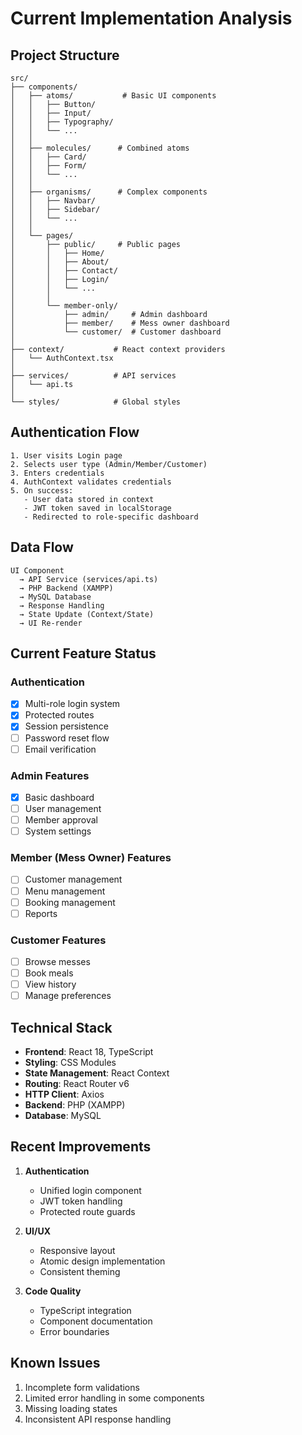 # Current Implementation Analysis

## Project Structure
```
src/
├── components/
│   ├── atoms/           # Basic UI components
│   │   ├── Button/
│   │   ├── Input/
│   │   ├── Typography/
│   │   └── ...
│   │
│   ├── molecules/      # Combined atoms
│   │   ├── Card/
│   │   ├── Form/
│   │   └── ...
│   │
│   ├── organisms/      # Complex components
│   │   ├── Navbar/
│   │   ├── Sidebar/
│   │   └── ...
│   │
│   └── pages/
│       ├── public/     # Public pages
│       │   ├── Home/
│       │   ├── About/
│       │   ├── Contact/
│       │   ├── Login/
│       │   └── ...
│       │
│       └── member-only/
│           ├── admin/     # Admin dashboard
│           ├── member/    # Mess owner dashboard
│           └── customer/  # Customer dashboard
│
├── context/           # React context providers
│   └── AuthContext.tsx
│
├── services/          # API services
│   └── api.ts
│
└── styles/            # Global styles
```

## Authentication Flow
```
1. User visits Login page
2. Selects user type (Admin/Member/Customer)
3. Enters credentials
4. AuthContext validates credentials
5. On success:
   - User data stored in context
   - JWT token saved in localStorage
   - Redirected to role-specific dashboard
```

## Data Flow
```
UI Component
  → API Service (services/api.ts)
  → PHP Backend (XAMPP)
  → MySQL Database
  → Response Handling
  → State Update (Context/State)
  → UI Re-render
```

## Current Feature Status

### Authentication
- [x] Multi-role login system
- [x] Protected routes
- [x] Session persistence
- [ ] Password reset flow
- [ ] Email verification

### Admin Features
- [x] Basic dashboard
- [ ] User management
- [ ] Member approval
- [ ] System settings

### Member (Mess Owner) Features
- [ ] Customer management
- [ ] Menu management
- [ ] Booking management
- [ ] Reports

### Customer Features
- [ ] Browse messes
- [ ] Book meals
- [ ] View history
- [ ] Manage preferences

## Technical Stack
- **Frontend**: React 18, TypeScript
- **Styling**: CSS Modules
- **State Management**: React Context
- **Routing**: React Router v6
- **HTTP Client**: Axios
- **Backend**: PHP (XAMPP)
- **Database**: MySQL

## Recent Improvements
1. **Authentication**
   - Unified login component
   - JWT token handling
   - Protected route guards

2. **UI/UX**
   - Responsive layout
   - Atomic design implementation
   - Consistent theming

3. **Code Quality**
   - TypeScript integration
   - Component documentation
   - Error boundaries

## Known Issues
1. Incomplete form validations
2. Limited error handling in some components
3. Missing loading states
4. Inconsistent API response handling
